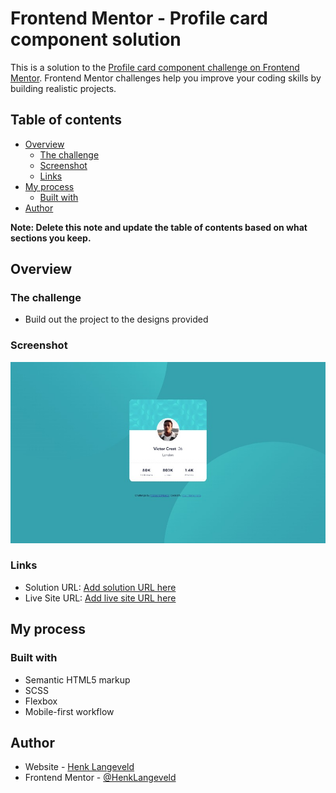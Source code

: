 # Frontend Mentor - Profile card component solution

This is a solution to the [Profile card component challenge on Frontend Mentor](https://www.frontendmentor.io/challenges/profile-card-component-cfArpWshJ). Frontend Mentor challenges help you improve your coding skills by building realistic projects.

## Table of contents

- [Overview](#overview)
  - [The challenge](#the-challenge)
  - [Screenshot](#screenshot)
  - [Links](#links)
- [My process](#my-process)
  - [Built with](#built-with)
- [Author](#author)

**Note: Delete this note and update the table of contents based on what sections you keep.**

## Overview

### The challenge

- Build out the project to the designs provided

### Screenshot

![](./images/profile-card-800w.jpg)

### Links

- Solution URL: [Add solution URL here](https://github.com/HenkLangeveld/fm-profile-card)
- Live Site URL: [Add live site URL here](https://fm-profile-card-by-henk.netlify.app/)

## My process

### Built with

- Semantic HTML5 markup
- SCSS
- Flexbox
- Mobile-first workflow

## Author

- Website - [Henk Langeveld](https://www.henklangeveld.com/)
- Frontend Mentor - [@HenkLangeveld](https://www.frontendmentor.io/profile/HenkLangeveld)
